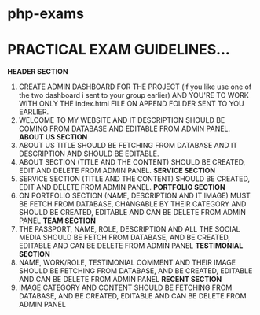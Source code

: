 # php-exams
# PRACTICAL EXAM GUIDELINES...
 **HEADER SECTION**
1. CREATE ADMIN DASHBOARD FOR THE PROJECT (if you like use one of the two dashboard i sent to your group earlier) AND YOU'RE TO WORK WITH ONLY THE index.html FILE ON APPEND FOLDER SENT TO YOU EARLIER.
2. WELCOME TO MY WEBSITE AND IT DESCRIPTION SHOULD BE COMING FROM DATABASE AND EDITABLE FROM ADMIN PANEL.
**ABOUT US SECTION**
3. ABOUT US TITLE SHOULD BE FETCHING FROM DATABASE AND IT DESCRIPTION AND SHOULD BE EDITABLE.
4. ABOUT SECTION (TITLE AND THE CONTENT) SHOULD BE CREATED, EDIT AND DELETE FROM ADMIN PANEL.
**SERVICE SECTION**
5. SERVICE SECTION (TITLE AND THE CONTENT) SHOULD BE CREATED, EDIT AND DELETE FROM ADMIN PANEL.
**PORTFOLIO SECTION**
6. ON PORTFOLIO SECTION (NAME, DESCRIPTION AND IT IMAGE) MUST BE FETCH FROM DATABASE, CHANGABLE BY THEIR CATEGORY AND SHOULD BE CREATED, EDITABLE AND CAN BE DELETE FROM ADMIN PANEL
**TEAM SECTION**
7. THE PASSPORT, NAME, ROLE, DESCRIPTION AND ALL THE SOCIAL MEDIA SHOULD BE FETCH FROM DATABASE, AND BE CREATED, EDITABLE AND CAN BE DELETE FROM ADMIN PANEL
**TESTIMONIAL SECTION**
8. NAME, WORK/ROLE, TESTIMONIAL COMMENT AND THEIR IMAGE SHOULD BE FETCHING FROM DATABASE, AND BE CREATED, EDITABLE AND CAN BE DELETE FROM ADMIN PANEL
**RECENT SECTION**
9. IMAGE CATEGORY AND CONTENT SHOULD BE FETCHING FROM DATABASE, AND BE CREATED, EDITABLE AND CAN BE DELETE FROM ADMIN PANEL
